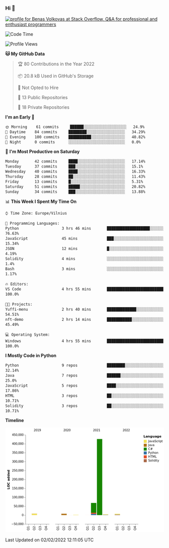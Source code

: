 ### Hi 👋
<a href="https://stackoverflow.com/users/14954249/benas-volkovas"><img src="https://stackoverflow.com/users/flair/14954249.png?theme=dark" width="208" height="58" alt="profile for Benas Volkovas at Stack Overflow, Q&amp;A for professional and enthusiast programmers" title="profile for Benas Volkovas at Stack Overflow, Q&amp;A for professional and enthusiast programmers"></a>

<!--START_SECTION:waka-->
![Code Time](http://img.shields.io/badge/Code%20Time-559%20hrs%2053%20mins-blue)

![Profile Views](http://img.shields.io/badge/Profile%20Views-0-blue)

**🐱 My GitHub Data** 

> 🏆 80 Contributions in the Year 2022
 > 
> 📦 20.8 kB Used in GitHub's Storage 
 > 
> 🚫 Not Opted to Hire
 > 
> 📜 13 Public Repositories 
 > 
> 🔑 18 Private Repositories  
 > 
**I'm an Early 🐤** 

```text
🌞 Morning    61 commits     ██████░░░░░░░░░░░░░░░░░░░   24.9% 
🌆 Daytime    84 commits     ████████░░░░░░░░░░░░░░░░░   34.29% 
🌃 Evening    100 commits    ██████████░░░░░░░░░░░░░░░   40.82% 
🌙 Night      0 commits      ░░░░░░░░░░░░░░░░░░░░░░░░░   0.0%

```
📅 **I'm Most Productive on Saturday** 

```text
Monday       42 commits     ████░░░░░░░░░░░░░░░░░░░░░   17.14% 
Tuesday      37 commits     ███░░░░░░░░░░░░░░░░░░░░░░   15.1% 
Wednesday    40 commits     ████░░░░░░░░░░░░░░░░░░░░░   16.33% 
Thursday     28 commits     ██░░░░░░░░░░░░░░░░░░░░░░░   11.43% 
Friday       13 commits     █░░░░░░░░░░░░░░░░░░░░░░░░   5.31% 
Saturday     51 commits     █████░░░░░░░░░░░░░░░░░░░░   20.82% 
Sunday       34 commits     ███░░░░░░░░░░░░░░░░░░░░░░   13.88%

```


📊 **This Week I Spent My Time On** 

```text
⌚︎ Time Zone: Europe/Vilnius

💬 Programming Languages: 
Python                   3 hrs 46 mins       ███████████████████░░░░░░   76.63% 
JavaScript               45 mins             ███░░░░░░░░░░░░░░░░░░░░░░   15.34% 
JSON                     12 mins             █░░░░░░░░░░░░░░░░░░░░░░░░   4.19% 
Solidity                 4 mins              ░░░░░░░░░░░░░░░░░░░░░░░░░   1.4% 
Bash                     3 mins              ░░░░░░░░░░░░░░░░░░░░░░░░░   1.17%

🔥 Editors: 
VS Code                  4 hrs 55 mins       █████████████████████████   100.0%

🐱‍💻 Projects: 
Yuffi-menu               2 hrs 40 mins       █████████████░░░░░░░░░░░░   54.51% 
nft-demo                 2 hrs 14 mins       ███████████░░░░░░░░░░░░░░   45.49%

💻 Operating System: 
Windows                  4 hrs 55 mins       █████████████████████████   100.0%

```

**I Mostly Code in Python** 

```text
Python                   9 repos             ████████░░░░░░░░░░░░░░░░░   32.14% 
Java                     7 repos             ██████░░░░░░░░░░░░░░░░░░░   25.0% 
JavaScript               5 repos             ████░░░░░░░░░░░░░░░░░░░░░   17.86% 
HTML                     3 repos             ██░░░░░░░░░░░░░░░░░░░░░░░   10.71% 
Solidity                 3 repos             ██░░░░░░░░░░░░░░░░░░░░░░░   10.71%

```


**Timeline**

![Chart not found](https://raw.githubusercontent.com/BenasVolkovas/BenasVolkovas/main/charts/bar_graph.png) 


 Last Updated on 02/02/2022 12:11:05 UTC
<!--END_SECTION:waka-->

